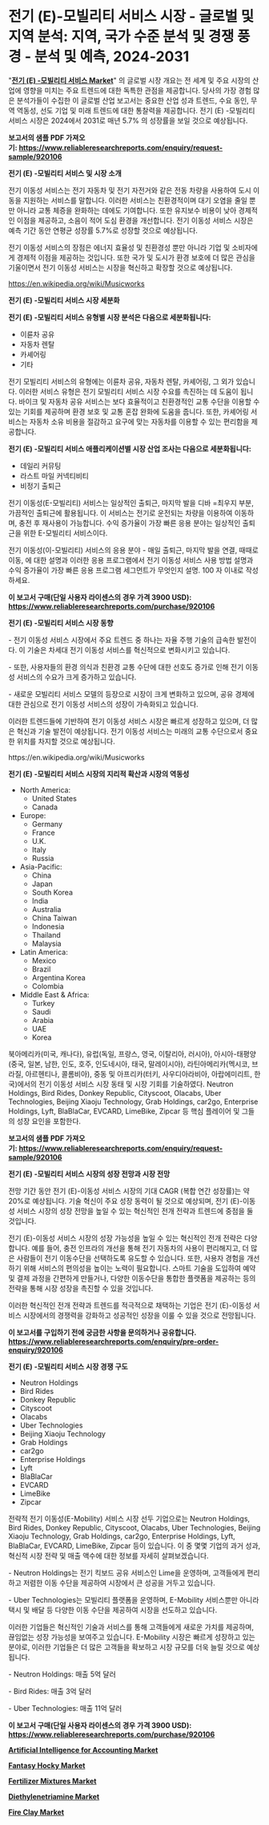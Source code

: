 <p><h1>전기 (E)-모빌리티 서비스 시장 - 글로벌 및 지역 분석: 지역, 국가 수준 분석 및 경쟁 풍경 - 분석 및 예측, 2024-2031</h1></p><p>"<strong><a href="https://www.reliableresearchreports.com/electric-e-mobility-service-r920106">전기 (E) -모빌리티 서비스 Market</a></strong>" 의 글로벌 시장 개요는 전 세계 및 주요 시장의 산업에 영향을 미치는 주요 트렌드에 대한 독특한 관점을 제공합니다. 당사의 가장 경험 많은 분석가들이 수집한 이 글로벌 산업 보고서는 중요한 산업 성과 트렌드, 수요 동인, 무역 역동성, 선도 기업 및 미래 트렌드에 대한 통찰력을 제공합니다. 전기 (E) -모빌리티 서비스 시장은 2024에서 2031로 매년 5.7% 의 성장률을 보일 것으로 예상됩니다.</p>
<p><strong>보고서의 샘플 PDF 가져오기:&nbsp;<a href="https://www.reliableresearchreports.com/enquiry/request-sample/920106">https://www.reliableresearchreports.com/enquiry/request-sample/920106</a></strong></p>
<p><strong>전기 (E) -모빌리티 서비스 및 시장 소개</strong></p>
<p><p>전기 이동성 서비스는 전기 자동차 및 전기 자전거와 같은 전동 차량을 사용하여 도시 이동을 지원하는 서비스를 말합니다. 이러한 서비스는 친환경적이며 대기 오염을 줄일 뿐만 아니라 교통 체증을 완화하는 데에도 기여합니다. 또한 유지보수 비용이 낮아 경제적인 이점을 제공하고, 소음이 적어 도심 환경을 개선합니다. 전기 이동성 서비스 시장은 예측 기간 동안 연평균 성장률 5.7%로 성장할 것으로 예상됩니다. </p><p>전기 이동성 서비스의 장점은 에너지 효율성 및 친환경성 뿐만 아니라 기업 및 소비자에게 경제적 이점을 제공하는 것입니다. 또한 국가 및 도시가 환경 보호에 더 많은 관심을 기울이면서 전기 이동성 서비스는 시장을 혁신하고 확장할 것으로 예상됩니다.</p></p>
<p><a href="https://en.wikipedia.org/wiki/Musicworks">https://en.wikipedia.org/wiki/Musicworks</a></p>
<p><strong>전기 (E) -모빌리티 서비스 시장 세분화</strong></p>
<p><strong>전기 (E) -모빌리티 서비스 유형별 시장 분석은 다음으로 세분화됩니다:</strong></p>
<p><ul><li>이륜차 공유</li><li>자동차 렌탈</li><li>카셰어링</li><li>기타</li></ul></p>
<p><p>전기 모빌리티 서비스의 유형에는 이륜차 공유, 자동차 렌탈, 카셰어링, 그 외가 있습니다. 이러한 서비스 유형은 전기 모빌리티 서비스 시장 수요를 촉진하는 데 도움이 됩니다. 바이크 및 자동차 공유 서비스는 보다 효율적이고 친환경적인 교통 수단을 이용할 수 있는 기회를 제공하며 환경 보호 및 교통 혼잡 완화에 도움을 줍니다. 또한, 카셰어링 서비스는 자동차 소유 비용을 절감하고 요구에 맞는 자동차를 이용할 수 있는 편리함을 제공합니다.</p></p>
<p><strong>전기 (E) -모빌리티 서비스 애플리케이션별 시장 산업 조사는 다음으로 세분화됩니다:</strong></p>
<p><ul><li>데일리 커뮤팅</li><li>라스트 마일 커넥티비티</li><li>비정기 출퇴근</li></ul></p>
<p><p>전기 이동성(E-모빌리티) 서비스는 일상적인 출퇴근, 마지막 발을 디바 =최우지 부분, 가끔적인 출퇴근에 활용됩니다. 이 서비스는 전기로 운전되는 차량을 이용하여 이동하며, 충전 후 재사용이 가능합니다. 수익 증가율이 가장 빠른 응용 분야는 일상적인 출퇴근을 위한 E-모빌리티 서비스이다. </p><p>전기 이동성(이-모빌리티) 서비스의 응용 분야 - 매일 출퇴근, 마지막 발을 연결, 때때로 이동, 에 대한 설명과 이러한 응용 프로그램에서 전기 이동성 서비스 사용 방법 설명과 수익 증가율이 가장 빠른 응용 프로그램 세그먼트가 무엇인지 설명. 100 자 이내로 작성하세요.</p></p>
<p><strong>이 보고서 구매(단일 사용자 라이센스의 경우 가격 3900 USD): <a href="https://www.reliableresearchreports.com/purchase/920106">https://www.reliableresearchreports.com/purchase/920106</a></strong></p>
<p><strong>전기 (E) -모빌리티 서비스 시장 동향</strong></p>
<p><p>- 전기 이동성 서비스 시장에서 주요 트렌드 중 하나는 자율 주행 기술의 급속한 발전이다. 이 기술은 차세대 전기 이동성 서비스를 혁신적으로 변화시키고 있습니다.</p><p>- 또한, 사용자들의 환경 의식과 친환경 교통 수단에 대한 선호도 증가로 인해 전기 이동성 서비스의 수요가 크게 증가하고 있습니다.</p><p>- 새로운 모빌리티 서비스 모델의 등장으로 시장이 크게 변화하고 있으며, 공유 경제에 대한 관심으로 전기 이동성 서비스의 성장이 가속화되고 있습니다.</p><p>이러한 트렌드들에 기반하여 전기 이동성 서비스 시장은 빠르게 성장하고 있으며, 더 많은 혁신과 기술 발전이 예상됩니다. 전기 이동성 서비스는 미래의 교통 수단으로서 중요한 위치를 차지할 것으로 예상됩니다.</p></p>
<p>https://en.wikipedia.org/wiki/Musicworks</p>
<p><strong>전기 (E) -모빌리티 서비스 시장의 지리적 확산과 시장의 역동성</strong></p>
<p><ul>
    <li>
        North America:
        <ul>
            <li>United States</li>
            <li>Canada</li>
        </ul>
    </li>
    <li>
        Europe:
        <ul>
            <li>Germany</li>
            <li>France</li>
            <li>U.K.</li>
            <li>Italy</li>
            <li>Russia</li>
        </ul>
    </li>
    <li>
        Asia-Pacific:
        <ul>
            <li>China</li>
            <li>Japan</li>
            <li>South Korea</li>
            <li>India</li>
            <li>Australia</li>
            <li>China Taiwan</li>
            <li>Indonesia</li>
            <li>Thailand</li>
            <li>Malaysia</li>
        </ul>
    </li>
    <li>
        Latin America:
        <ul>
            <li>Mexico</li>
            <li>Brazil</li>
            <li>Argentina Korea</li>
            <li>Colombia</li>
        </ul>
    </li>
    <li>
        Middle East & Africa:
        <ul>
            <li>Turkey</li>
            <li>Saudi</li>
            <li>Arabia</li>
            <li>UAE</li>
            <li>Korea</li>
        </ul>
    </li>
    </ul></p>
<p><p>북아메리카(미국, 캐나다), 유럽(독일, 프랑스, 영국, 이탈리아, 러시아), 아시아-태평양(중국, 일본, 남한, 인도, 호주, 인도네시아, 태국, 말레이시아), 라틴아메리카(멕시코, 브라질, 아르헨티나, 콜롬비아), 중동 및 아프리카(터키, 사우디아라비아, 아랍에미리트, 한국)에서의 전기 이동성 서비스 시장 동태 및 시장 기회를 기술하였다. Neutron Holdings, Bird Rides, Donkey Republic, Cityscoot, Olacabs, Uber Technologies, Beijing Xiaoju Technology, Grab Holdings, car2go, Enterprise Holdings, Lyft, BlaBlaCar, EVCARD, LimeBike, Zipcar 등 핵심 플레이어 및 그들의 성장 요인을 포함한다.</p></p>
<p><strong>보고서의 샘플 PDF 가져오기:&nbsp;<a href="https://www.reliableresearchreports.com/enquiry/request-sample/920106">https://www.reliableresearchreports.com/enquiry/request-sample/920106</a></strong></p>
<p><strong>전기 (E) -모빌리티 서비스 시장의 성장 전망과 시장 전망</strong></p>
<p><p>전망 기간 동안 전기 (E)-이동성 서비스 시장의 기대 CAGR (복합 연간 성장률)는 약 20%로 예상됩니다. 기술 혁신이 주요 성장 동력이 될 것으로 예상되며, 전기 (E)-이동성 서비스 시장의 성장 전망을 높일 수 있는 혁신적인 전개 전략과 트렌드에 중점을 둘 것입니다.</p><p>전기 (E)-이동성 서비스 시장의 성장 가능성을 높일 수 있는 혁신적인 전개 전략은 다양합니다. 예를 들어, 충전 인프라의 개선을 통해 전기 자동차의 사용이 편리해지고, 더 많은 사람들이 전기 이동수단을 선택하도록 유도할 수 있습니다. 또한, 사용자 경험을 개선하기 위해 서비스의 편의성을 높이는 노력이 필요합니다. 스마트 기술을 도입하여 예약 및 결제 과정을 간편하게 만들거나, 다양한 이동수단을 통합한 플랫폼을 제공하는 등의 전략을 통해 시장 성장을 촉진할 수 있을 것입니다.</p><p>이러한 혁신적인 전개 전략과 트렌드를 적극적으로 채택하는 기업은 전기 (E)-이동성 서비스 시장에서의 경쟁력을 강화하고 성공적인 성장을 이룰 수 있을 것으로 전망됩니다.</p></p>
<p><strong>이 보고서를 구입하기 전에 궁금한 사항을 문의하거나 공유합니다. <a href="https://www.reliableresearchreports.com/enquiry/pre-order-enquiry/920106">https://www.reliableresearchreports.com/enquiry/pre-order-enquiry/920106</a></strong></p>
<p><strong>전기 (E) -모빌리티 서비스 시장 경쟁 구도</strong></p>
<p><ul><li>Neutron Holdings</li><li>Bird Rides</li><li>Donkey Republic</li><li>Cityscoot</li><li>Olacabs</li><li>Uber Technologies</li><li>Beijing Xiaoju Technology</li><li>Grab Holdings</li><li>car2go</li><li>Enterprise Holdings</li><li>Lyft</li><li>BlaBlaCar</li><li>EVCARD</li><li>LimeBike</li><li>Zipcar</li></ul></p>
<p><p>전략적 전기 이동성(E-Mobility) 서비스 시장 선두 기업으로는 Neutron Holdings, Bird Rides, Donkey Republic, Cityscoot, Olacabs, Uber Technologies, Beijing Xiaoju Technology, Grab Holdings, car2go, Enterprise Holdings, Lyft, BlaBlaCar, EVCARD, LimeBike, Zipcar 등이 있습니다. 이 중 몇몇 기업의 과거 성과, 혁신적 시장 전략 및 매출 액수에 대한 정보를 자세히 살펴보겠습니다.</p><p>- Neutron Holdings는 전기 킥보드 공유 서비스인 Lime을 운영하며, 고객들에게 편리하고 저렴한 이동 수단을 제공하여 시장에서 큰 성공을 거두고 있습니다.</p><p>- Uber Technologies는 모빌리티 플랫폼을 운영하며, E-Mobility 서비스뿐만 아니라 택시 및 배달 등 다양한 이동 수단을 제공하여 시장을 선도하고 있습니다.</p><p>이러한 기업들은 혁신적인 기술과 서비스를 통해 고객들에게 새로운 가치를 제공하며, 끊임없는 성장 가능성을 보여주고 있습니다. E-Mobility 시장은 빠르게 성장하고 있는 분야로, 이러한 기업들은 더 많은 고객들을 확보하고 시장 규모를 더욱 늘릴 것으로 예상됩니다.</p><p>- Neutron Holdings: 매출 5억 달러</p><p>- Bird Rides: 매출 3억 달러</p><p>- Uber Technologies: 매출 11억 달러</p></p>
<p><strong>이 보고서 구매(단일 사용자 라이센스의 경우 가격 3900 USD): <a href="https://www.reliableresearchreports.com/purchase/920106">https://www.reliableresearchreports.com/purchase/920106</a></strong></p>
<p><strong><p><a href="https://github.com/mdhefjumiah/Market-Research-Report-List-2/blob/main/artificial-intelligence-for-accounting-market.md">Artificial Intelligence for Accounting Market</a></p><p><a href="https://github.com/nusratjahan12006/Market-Research-Report-List-2/blob/main/fantasy-hocky-market.md">Fantasy Hocky Market</a></p><p><a href="https://www.linkedin.com/pulse/global-fertilizer-mixtures-market-trends-insights-growth-opportunities-epaef?trackingId=%2FQw5IirHTHygHljch5Pqgw%3D%3D">Fertilizer Mixtures Market</a></p><p><a href="https://www.linkedin.com/pulse/diethylenetriamine-market-share-size-trends-industry-analysis-qd4rf?trackingId=RV%2BvxAbkRIG2C3X4N8SbSg%3D%3D">Diethylenetriamine Market</a></p><p><a href="https://www.linkedin.com/pulse/fire-clay-market-share-analysis-gro-hannibex-vqj0f?trackingId=was8DwmLRsyS0pU3aoRtaw%3D%3D">Fire Clay Market</a></p></strong></p>
<p></p>